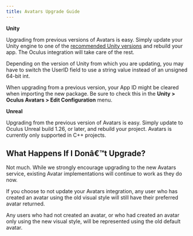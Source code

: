 ```yaml
---
title: Avatars Upgrade Guide
---
```

**Unity**

Upgrading from previous versions of Avatars is easy. Simply update your Unity engine to one of the [recommended Unity versions](/documentation/unity/latest/concepts/unity-req/) and rebuild your app. The Oculus integration will take care of the rest. 

Depending on the version of Unity from which you are updating, you may have to switch the UserID field to use a string value instead of an unsigned 64-bit int.

When upgrading from a previous version, your App ID might be cleared when importing the new package. Be sure to check this in the **Unity > Oculus Avatars > Edit Configuration** menu.

**Unreal**

Upgrading from the previous version of Avatars is easy. Simply update to Oculus Unreal build 1.26, or later, and rebuild your project. Avatars is currently only supported in C++ projects.

## What Happens If I Donâ€™t Upgrade?

Not much. While we strongly encourage upgrading to the new Avatars service, existing Avatar implementations will continue to work as they do now.

If you choose to not update your Avatars integration, any user who has created an avatar using the old visual style will still have their preferred avatar returned.

Any users who had not created an avatar, or who had created an avatar only using the new visual style, will be represented using the old default avatar.

